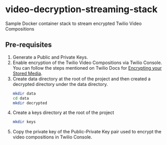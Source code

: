 # video-decryption-streaming-stack

Sample Docker container stack to stream encrypted Twilio Video Compositions

## Pre-requisites

1. Generate a Public and Private Keys.
2. Enable encryption of the Twilio Video Compositions via Twilio Console. You can follow the steps mentioned on Twilio Docs for [Encrypting your Stored Media](https://www.twilio.com/docs/video/tutorials/encrypting-your-stored-media).
3. Create data directory at the root of the project and then created a decrypted directory under the data directory.
    ```sh
    mkdir data
    cd data
    mkdir decrypted
    ```
4. Create a keys directory at the root of the project
    ```sh
    mkdir keys
    ```
5. Copy the private key of the Public-Private Key pair used to encrypt the video compositions in Twilio Console.
